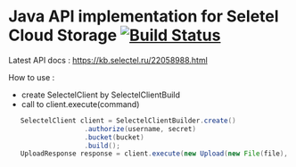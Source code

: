 # Java API implementation for Seletel Cloud Storage [![Build Status](https://travis-ci.org/pelenthium/selectel-storage-client.svg?branch=master)](https://travis-ci.org/pelenthium/selectel-storage-client)

Latest API docs : https://kb.selectel.ru/22058988.html

How to use :
 - create SelectelClient by SelectelClientBuild
 - call to client.execute(command)
 ```java
    SelectelClient client = SelectelClientBuilder.create()
                    .authorize(username, secret)
                    .bucket(bucket)
                    .build();
    UploadResponse response = client.execute(new Upload(new File(file), "/test/test1.txt"));
 ```
 
 